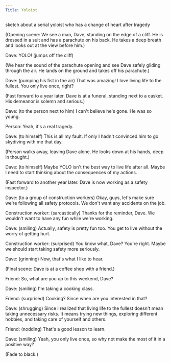 ```yaml
---
Title: Yoloist
---
```


sketch about a serial yoloist who has a change of heart after tragedy 

(Opening scene: We see a man, Dave, standing on the edge of a cliff. He is dressed in a suit and has a parachute on his back. He takes a deep breath and looks out at the view before him.)

Dave: YOLO! (jumps off the cliff)

(We hear the sound of the parachute opening and see Dave safely gliding through the air. He lands on the ground and takes off his parachute.)

Dave: (pumping his fist in the air) That was amazing! I love living life to the fullest. You only live once, right?

(Fast forward to a year later. Dave is at a funeral, standing next to a casket. His demeanor is solemn and serious.)

Dave: (to the person next to him) I can't believe he's gone. He was so young.

Person: Yeah, it's a real tragedy.

Dave: (to himself) This is all my fault. If only I hadn't convinced him to go skydiving with me that day.

(Person walks away, leaving Dave alone. He looks down at his hands, deep in thought.)

Dave: (to himself) Maybe YOLO isn't the best way to live life after all. Maybe I need to start thinking about the consequences of my actions.

(Fast forward to another year later. Dave is now working as a safety inspector.)

Dave: (to a group of construction workers) Okay, guys, let's make sure we're following all safety protocols. We don't want any accidents on the job.

Construction worker: (sarcastically) Thanks for the reminder, Dave. We wouldn't want to have any fun while we're working.

Dave: (smiling) Actually, safety is pretty fun too. You get to live without the worry of getting hurt.

Construction worker: (surprised) You know what, Dave? You're right. Maybe we should start taking safety more seriously.

Dave: (grinning) Now, that's what I like to hear.

(Final scene: Dave is at a coffee shop with a friend.)

Friend: So, what are you up to this weekend, Dave?

Dave: (smiling) I'm taking a cooking class.

Friend: (surprised) Cooking? Since when are you interested in that?

Dave: (shrugging) Since I realized that living life to the fullest doesn't mean taking unnecessary risks. It means trying new things, exploring different hobbies, and taking care of yourself and others.

Friend: (nodding) That's a good lesson to learn.

Dave: (smiling) Yeah, you only live once, so why not make the most of it in a positive way?

(Fade to black.)
